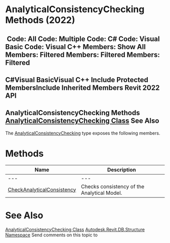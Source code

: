 # AnalyticalConsistencyChecking Methods (2022)

﻿
 Code: All Code: Multiple Code: C# Code: Visual Basic Code: Visual C++  Members: Show All Members: Filtered Members: Filtered Members: Filtered   
---  
C#Visual BasicVisual C++
Include Protected MembersInclude Inherited Members
Revit 2022 API  
---  
AnalyticalConsistencyChecking Methods  
[AnalyticalConsistencyChecking Class](904a2e1d-f74f-7645-2458-6aacb5274fb5.md "AnalyticalConsistencyChecking Class") See Also  
---  
The [AnalyticalConsistencyChecking](904a2e1d-f74f-7645-2458-6aacb5274fb5.md "AnalyticalConsistencyChecking Class") type exposes the following members.
# Methods
| Name | Description |
| --- | --- |
| --- | --- | --- |
| [CheckAnalyticalConsistency](8bbdddfb-6fcf-a915-40f6-9329eded5308.md "CheckAnalyticalConsistency Method") | Checks consistency of the Analytical Model. |

# See Also
[AnalyticalConsistencyChecking Class](904a2e1d-f74f-7645-2458-6aacb5274fb5.md "AnalyticalConsistencyChecking Class")
[Autodesk.Revit.DB.Structure Namespace](d586b341-f687-9d90-e96d-255806b7d4fc.md "Autodesk.Revit.DB.Structure Namespace")
Send comments on this topic to 